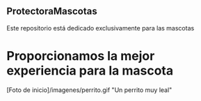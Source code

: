 ## ProtectoraMascotas
Este repositorio está dedicado exclusivamente para las mascotas
# Proporcionamos la mejor experiencia para la mascota
[Foto de inicio]/imagenes/perrito.gif "Un perrito muy leal"
